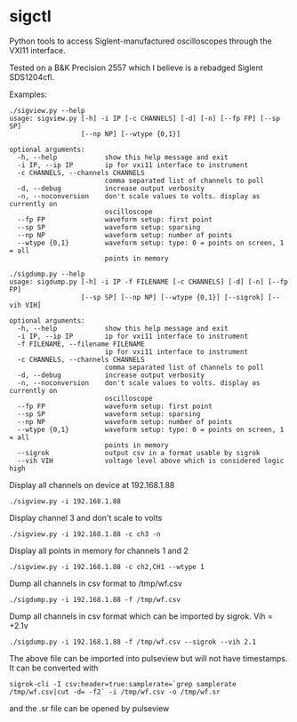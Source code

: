 # sigctl
Python tools to access Siglent-manufactured oscilloscopes through the VXI11 interface.

Tested on a B&K Precision 2557 which I believe is a rebadged Siglent SDS1204cfl.

Examples:
```
./sigview.py --help
usage: sigview.py [-h] -i IP [-c CHANNELS] [-d] [-n] [--fp FP] [--sp SP]
				  [--np NP] [--wtype {0,1}]

optional arguments:
  -h, --help            show this help message and exit
  -i IP, --ip IP        ip for vxi11 interface to instrument
  -c CHANNELS, --channels CHANNELS
						comma separated list of channels to poll
  -d, --debug           increase output verbosity
  -n, --noconversion    don't scale values to volts. display as currently on
						oscilloscope
  --fp FP               waveform setup: first point
  --sp SP               waveform setup: sparsing
  --np NP               waveform setup: number of points
  --wtype {0,1}         waveform setup: type: 0 = points on screen, 1 = all
						points in memory
```

```
./sigdump.py --help
usage: sigdump.py [-h] -i IP -f FILENAME [-c CHANNELS] [-d] [-n] [--fp FP]
                  [--sp SP] [--np NP] [--wtype {0,1}] [--sigrok] [--vih VIH]

optional arguments:
  -h, --help            show this help message and exit
  -i IP, --ip IP        ip for vxi11 interface to instrument
  -f FILENAME, --filename FILENAME
                        ip for vxi11 interface to instrument
  -c CHANNELS, --channels CHANNELS
                        comma separated list of channels to poll
  -d, --debug           increase output verbosity
  -n, --noconversion    don't scale values to volts. display as currently on
                        oscilloscope
  --fp FP               waveform setup: first point
  --sp SP               waveform setup: sparsing
  --np NP               waveform setup: number of points
  --wtype {0,1}         waveform setup: type: 0 = points on screen, 1 = all
                        points in memory
  --sigrok              output csv in a format usable by sigrok
  --vih VIH             voltage level above which is considered logic high
```

Display all channels on device at 192.168.1.88
```
./sigview.py -i 192.168.1.88
```

Display channel 3 and don't scale to volts
```
./sigview.py -i 192.168.1.88 -c ch3 -n
```
 
Display all points in memory for channels 1 and 2
```
./sigview.py -i 192.168.1.88 -c ch2,CH1 --wtype 1
```

Dump all channels in csv format to /tmp/wf.csv
```
./sigdump.py -i 192.168.1.88 -f /tmp/wf.csv
```

Dump all channels in csv format which can be imported by sigrok. Vih = +2.1v
```
./sigdump.py -i 192.168.1.88 -f /tmp/wf.csv --sigrok --vih 2.1
```

The above file can be imported into pulseview but will not have timestamps. It can be converted with
```
sigrok-cli -I csv:header=true:samplerate=`grep samplerate /tmp/wf.csv|cut -d= -f2` -i /tmp/wf.csv -o /tmp/wf.sr
```
and the .sr file can be opened by pulseview
